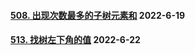 #### [508. 出现次数最多的子树元素和](https://leetcode.cn/problems/most-frequent-subtree-sum/)	2022-6-19

#### [513. 找树左下角的值](https://leetcode.cn/problems/find-bottom-left-tree-value/)	2022-6-22